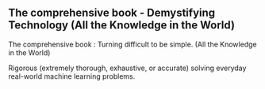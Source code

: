 ## The comprehensive book - Demystifying Technology (All the Knowledge in the World)

The comprehensive book : Turning difficult to be simple. (All the Knowledge in the World)

Rigorous (extremely thorough, exhaustive, or accurate) solving everyday real-world  machine learning problems. 


<!--
## Welcome to The comprehensive book 👋

**Here are some ideas to get you started:**

🙋‍♀️ A short introduction - what is your organization all about?
🌈 Contribution guidelines - how can the community get involved?
👩‍💻 Useful resources - where can the community find your docs? Is there anything else the community should know?
🍿 Fun facts - what does your team eat for breakfast?
🧙 Remember, you can do mighty things with the power of [Markdown](https://docs.github.com/github/writing-on-github/getting-started-with-writing-and-formatting-on-github/basic-writing-and-formatting-syntax)
-->

